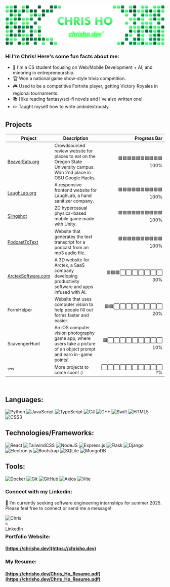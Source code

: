 [![GitHub Banner](GitHubBanner.png "GitHub Banner")](https://chrisho.dev)

### Hi I'm Chris! Here's some fun facts about me:
- 👋 I'm a CS student focusing on Web/Mobile Development + AI, and minoring in entrepreneurship.
- 🏆 Won a national game show-style trivia competition.
- 🎮 Used to be a competitive Fortnite player, getting Victory Royales in regional tournaments.
- 📚 I like reading fantasy/sci-fi novels and I've also written one!
- ✏️ Taught myself how to write ambidextrously.


## Projects

| Project  | Description | Progress Bar |
| ------------- |-------------|-----:|
| [BeaverEats.org](https://github.com/PotatoPresident/Beaver-Eats)  | Crowdsourced review website for places to eat on the Oregon State University campus. Won 2nd place in OSU Google Hacks. |  🟩🟩🟩🟩🟩🟩🟩🟩🟩🟩 <br>100% |
| [LaughLab.org](https://github.com/laughlab/LaughLab)  | A responsive frontend website for LaughLab, a hand sanitizer company. | 🟩🟩🟩🟩🟩🟩🟩🟩🟩🟩 <br>100%  |
| [Slingshot](https://github.com/chostudio/Slingshot)  | 2D hypercasual physics-based mobile game made with Unity. | 🟩🟩🟩🟩🟩🟩🟩🟩🟩🟩 <br>100%  |
| [PodcastToText](https://github.com/chostudio/PodcastToText)  | Website that generates the text transcript for a podcast from an mp3 audio file. | 🟩🟩🟩🟩🟩🟩🟩🟩🟩🟩 <br>100%  |
| [ArctexSoftware.com](https://arctexsoftware.com)  | A 3D website for Arctex, a SaaS company developing productivity software and apps infused with AI. | 🟩🟩🟩⬜️⬜️⬜️⬜️⬜️⬜️⬜️ <br>30%  |
| FormHelper | Website that uses computer vision to help people fill out forms faster and easier. | 🟩🟩⬜️⬜️⬜️⬜️⬜️⬜️⬜️⬜️ <br>20%  |
| ScavengerHunt | An iOS computer vision photography game app, where users take a picture of an object prompt and earn in-game points! | 🟩⬜️⬜️⬜️⬜️⬜️⬜️⬜️⬜️⬜️ <br>10%  |
| ???  | More projects to come soon! :) | ⬜️⬜️⬜️⬜️⬜️⬜️⬜️⬜️⬜️⬜️ <br>?%  |

<!--
| [Patent Searcher GUI](https://github.com/chostudio/patentSearcherGUI)  | A custom desktop patent searcher that uses the USPTO API. | 🟩🟩🟩🟩🟩🟩🟩🟩🟩🟩 <br>100%  |
| [SMS Food Text](https://github.com/chostudio/food-sms-text)  | Sends a user a scheduled SMS text of Oregon State University's dining hall menus and hours of operations. | 🟩🟩🟩🟩🟩🟩🟩🟩🟩🟩 <br>100%  |
 | []()  | description | 🟩🟩🟩🟩🟩🟩🟩🟩🟩🟩 <br>100%  | -->

<br>

## Languages:

![Python](https://img.shields.io/badge/python-3670A0?style=for-the-badge&logo=python&logoColor=ffdd54)
![JavaScript](https://img.shields.io/badge/javascript-%23323330.svg?style=for-the-badge&logo=javascript&logoColor=%23F7DF1E)
![TypeScript](https://img.shields.io/badge/TypeScript-007ACC?style=for-the-badge&logo=typescript&logoColor=white)
![C#](https://img.shields.io/badge/C%23-239120?style=for-the-badge&logo=c-sharp&logoColor=white)
![C++](https://img.shields.io/badge/c++-%2300599C.svg?style=for-the-badge&logo=c%2B%2B&logoColor=white)
![Swift](https://img.shields.io/badge/Swift-FA7343?style=for-the-badge&logo=swift&logoColor=white)
![HTML5](https://img.shields.io/badge/html5-%23E34F26.svg?style=for-the-badge&logo=html5&logoColor=white)
![CSS3](https://img.shields.io/badge/css3-%231572B6.svg?style=for-the-badge&logo=css3&logoColor=white)


## Technologies/Frameworks:
![React](https://img.shields.io/badge/react-%2320232a.svg?style=for-the-badge&logo=react&logoColor=%2361DAFB)
![TailwindCSS](https://img.shields.io/badge/tailwindcss-%2338B2AC.svg?style=for-the-badge&logo=tailwind-css&logoColor=white)
![NodeJS](https://img.shields.io/badge/node.js-6DA55F?style=for-the-badge&logo=node.js&logoColor=white)
![Express.js](https://img.shields.io/badge/express.js-%23404d59.svg?style=for-the-badge&logo=express&logoColor=%2361DAFB)
![Flask](https://img.shields.io/badge/flask-%23000.svg?style=for-the-badge&logo=flask&logoColor=white)
![Django](https://img.shields.io/badge/django-%23092E20.svg?style=for-the-badge&logo=django&logoColor=white)
![Electron.js](https://img.shields.io/badge/Electron-191970?style=for-the-badge&logo=Electron&logoColor=white)
![Bootstrap](https://img.shields.io/badge/bootstrap-%238511FA.svg?style=for-the-badge&logo=bootstrap&logoColor=white)
![SQLite](https://img.shields.io/badge/sqlite-%2307405e.svg?style=for-the-badge&logo=sqlite&logoColor=white)
![MongoDB](https://img.shields.io/badge/MongoDB-%234ea94b.svg?style=for-the-badge&logo=mongodb&logoColor=white)

## Tools:
![Docker](https://img.shields.io/badge/docker-%230db7ed.svg?style=for-the-badge&logo=docker&logoColor=white)
![Git](https://img.shields.io/badge/git-%23F05033.svg?style=for-the-badge&logo=git&logoColor=white)
![GitHub](https://img.shields.io/badge/github-%23121011.svg?style=for-the-badge&logo=github&logoColor=white)
![Axios](https://img.shields.io/badge/axios-671ddf?&style=for-the-badge&logo=axios&logoColor=white)
![Vite](https://img.shields.io/badge/vite-%23646CFF.svg?style=for-the-badge&logo=vite&logoColor=white)

<!--
## Design + Misc:
![Adobe Creative Cloud](https://img.shields.io/badge/Adobe%20Creative%20Cloud-DA1F26.svg?style=for-the-badge&logo=Adobe%20Creative%20Cloud&logoColor=white)
![Adobe Photoshop](https://img.shields.io/badge/adobe%20photoshop-%2331A8FF.svg?style=for-the-badge&logo=adobe%20photoshop&logoColor=white)
![Aseprite](https://img.shields.io/badge/Aseprite-FFFFFF?style=for-the-badge&logo=Aseprite&logoColor=#7D929E)
![Affinity Designer](https://img.shields.io/badge/affinity%20desginer-%231B72BE.svg?style=for-the-badge&logo=affinity-designer&logoColor=white)
![Affinity Photo](https://img.shields.io/badge/affinityphoto-%237E4DD2.svg?style=for-the-badge&logo=affinity-photo&logoColor=white)
![Blender](https://img.shields.io/badge/blender-%23F5792A.svg?style=for-the-badge&logo=blender&logoColor=white)
![Figma](https://img.shields.io/badge/figma-%23F24E1E.svg?style=for-the-badge&logo=figma&logoColor=white)
![Framer](https://img.shields.io/badge/Framer-black?style=for-the-badge&logo=framer&logoColor=blue)
-->

### Connect with my Linkedin:
💬 I’m currently seeking software engineering internships for summer 2025. Please feel free to connect or send me a message!

<a href="https://www.linkedin.com/in/chris-ho-/"> 
  <img align="left" alt="Chris's LinkedIn" width="60px" src="https://upload.wikimedia.org/wikipedia/commons/8/81/LinkedIn_icon.svg"/>
</a>

<br>
<br>

### Portfolio Website:
#### [https://chrisho.dev](https://chrisho.dev)

### My Resume:
#### [https://chrisho.dev/Chris_Ho_Resume.pdf](https://chrisho.dev/Chris_Ho_Resume.pdf)

<!--
Add Resume Link Button & send to online host copy no need download


Add portfolio Link button

Here are some ideas to get you started:

- 🔭 I’m currently working on ...
- 🌱 I’m currently learning ...
- 👯 I’m looking to collaborate on ...
- 🤔 I’m looking for help with ...
- 💬 Ask me about ...
- 📫 How to reach me: ...
- 😄 Pronouns: ...
- ⚡ Fun fact: ...
-->
